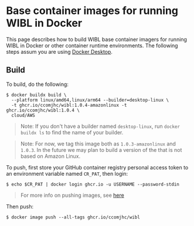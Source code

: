 # Base container images for running WIBL in Docker
This page describes how to build WIBL base container imagers for running WIBL
in Docker or other container runtime environments. The following steps
assum you are using [Docker Desktop](https://www.docker.com/products/docker-desktop/).

## Build
To build, do the following:
```shell
$ docker buildx build \
  --platform linux/amd64,linux/arm64 --builder=desktop-linux \
  -t ghcr.io/ccomjhc/wibl:1.0.4-amazonlinux -t ghcr.io/ccomjhc/wibl:1.0.4 \
  cloud/AWS
```

> Note: If you don't have a builder named `desktop-linux`, run `docker buildx ls`
> to find the name of your builder.

> Note: For now, we tag this image both as `1.0.3-amazonlinux` and 
> `1.0.3`. In the future we may plan to build a version of the that is
> not based on Amazon Linux.

To push, first store your GitHub container registry personal access token to
an environment variable named `CR_PAT`, then login:
```shell
$ echo $CR_PAT | docker login ghcr.io -u USERNAME --password-stdin
```

> For more info on pushing images, see [here](https://docs.github.com/en/packages/working-with-a-github-packages-registry/working-with-the-container-registry#pushing-container-images)

Then push:
```shell
$ docker image push --all-tags ghcr.io/ccomjhc/wibl
```
